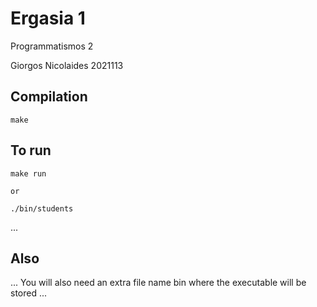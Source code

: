 # Ergasia 1

Programmatismos 2

Giorgos Nicolaides 2021113

## Compilation

```
make
```

## To run

```
make run

or

./bin/students
```

...

## Also
...
You will also need an extra file name bin where the executable will be stored
...
